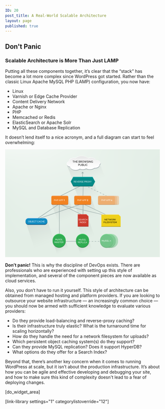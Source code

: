 ```yaml
---
ID: 20
post_title: A Real-World Scalable Architecture
layout: page
published: true
---
```


## Don't Panic

### Scalable Architecture is More Than Just LAMP

Putting all these components together, it’s clear that the “stack” has become a lot more complex since WordPress got started. Rather than the classic Linux Apache MySQL PHP (LAMP) configuration, you now have:

*   Linux
*   Varnish or Edge Cache Provider
*   Content Delivery Network
*   Apache or Nginx
*   PHP
*   Memcached or Redis
*   ElasticSearch or Apache Solr
*   MySQL and Database Replication

It doesn’t lend itself to a nice acronym, and a full diagram can start to feel overwhelming:

<img src="https://raw.githubusercontent.com/joshkoenig/wordpress-at-scale/master/diagrams/real_world.png" width="1100" title="Putting it all together" />

**Don’t panic!** This is why the discipline of DevOps exists. There are professionals who are experienced with setting up this style of implementation, and several of the component pieces are now available as cloud services.

Also, you don’t have to run it yourself. This style of architecture can be obtained from managed hosting and platform providers. If you are looking to outsource your website infrastructure — an increasingly common choice — you should now be armed with sufficient knowledge to evaluate various providers:

*   Do they provide load-balancing and reverse-proxy caching?
*   Is their infrastructure truly elastic? What is the turnaround time for scaling horizontally?
*   How do they handle the need for a network filesystem for uploads?
*   Which persistent object caching system(s) do they support?
*   Can they provide MySQL replication? Does it support HyperDB?
*   What options do they offer for a Search Index?

Beyond that, there’s another key concern when it comes to running WordPress at scale, but it isn’t about the production infrastructure. It’s about how you can be agile and effective developing and debugging your site, and how to make sure this kind of complexity doesn't lead to a fear of deploying changes. 

[do_widget_area]

[link-library settings="1" categorylistoverride="12"]
